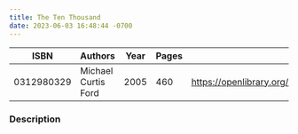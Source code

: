 ```yaml
---
title: The Ten Thousand
date: 2023-06-03 16:48:44 -0700
---
```


| ISBN        | Authors      | Year    | Pages    | URL   |
| ----------- | ------------ | ------- | -------- | ----- |
| 0312980329  | Michael Curtis Ford| 2005| 460|https://openlibrary.org/books/OL24370436M/The_ten_thousand|    

### Description
